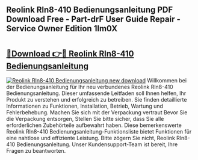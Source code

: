 ## Reolink Rln8-410 Bedienungsanleitung PDF Download Free - Part-drF User Guide Repair - Service Owner Edition 1lm0X

# <h2><a href="http://df4max.blite.top/?on=Reolink+Rln8-410+Bedienungsanleitung">🔗Download 👉🔴 Reolink Rln8-410 Bedienungsanleitung</a></h2>

[![Reolink Rln8-410 Bedienungsanleitung new download](https://i.imgur.com/lujVjoI.png)](http://df4max.blite.top/?on=Reolink+Rln8-410+Bedienungsanleitung)
Willkommen bei der Bedienungsanleitung für Ihr neu verbundenes Reolink Rln8-410 Bedienungsanleitung. Dieser umfassende Leitfaden soll Ihnen helfen, Ihr Produkt zu verstehen und erfolgreich zu betreiben. Sie finden detaillierte Informationen zu Funktionen, Installation, Betrieb, Wartung und Fehlerbehebung. Machen Sie sich mit der Verpackung vertraut Bevor Sie die Verpackung entsorgen, Stellen Sie bitte sicher, dass Sie alle erforderlichen Zubehörteile aufbewahrt haben. Diese bemerkenswerte Reolink Rln8-410 Bedienungsanleitung-Funktionsliste bietet Funktionen für eine nahtlose und effiziente Leistung. Bitte zögern Sie nicht, Reolink Rln8-410 Bedienungsanleitung. Unser Kundensupport-Team ist bereit, Ihre Fragen zu beantworten.
